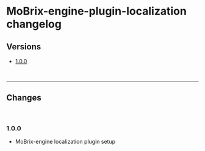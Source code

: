 # MoBrix-engine-plugin-localization changelog

## Versions

- [1.0.0](#100)

<br>

---

## Changes

<br>

### 1.0.0

- MoBrix-engine localization plugin setup

